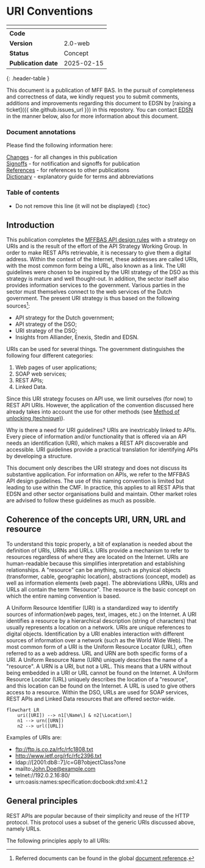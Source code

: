 # URI Conventions

| <!-- -->                 | <!-- -->   |
| :-------------------     | :--------- |
| __Code__                 |            |
| __Version__              | 2.0-web    |
| __Status__               | Concept    |
| __Publication date__     | 2025-02-15 |
{: .header-table }

This document is a publication of MFF BAS. In the pursuit of completeness and correctness of data, we kindly request you to submit comments, additions and improvements regarding this document to EDSN by [raising a ticket]({{ site.github.issues_url }}) in this repostory. You can contact [EDSN](https://www.edsn.nl/contact/) in the manner below, also for more information about this document.

### Document annotations

Please find the following information here:

[Changes](changes.md) - for all changes in this publication\
[Signoffs](signoffs.md) - for notification and signoffs for publication\
[References](../references.md) - for references to other publications\
[Dictionary](../dictionary.md) - explanatory guide for terms and abbreviations

### Table of contents

* Do not remove this line (it will not be displayed)
{:toc}

## Introduction

This publication completes the [MFFBAS API design rules](../api-design-rules) with a strategy on URIs and is the result 
of the effort of the API Strategy Working Group. In order to make REST APIs retrievable, it is necessary to give them a 
digital address. Within the context of the Internet, these addresses are called URIs, with the most common form being a 
URL, also known as a link. The URI guidelines were chosen to be inspired by the URI strategy of the DSO as this strategy 
is mature and well thought-out. In addition, the sector itself also provides information services to the government. 
Various parties in the sector must themselves connect to the web services of the Dutch government. The present URI strategy 
is thus based on the following sources[^1]:
+ API strategy for the Dutch government;
+ API strategy of the DSO;
+ URI strategy of the DSO;
+ Insights from Alliander, Enexis, Stedin and EDSN.


URIs can be used for several things. The government distinguishes the following four different categories:
1. Web pages of user applications;
2. SOAP web services;
3. REST APIs;
4. Linked Data.

Since this URI strategy focuses on API use, we limit ourselves (for now) to REST API URIs. However, the application of the
convention discussed here already takes into account the use for other methods (see [Method of unlocking (technique)]()).

Why is there a need for URI guidelines? URIs are inextricably linked to APIs. Every piece of information and/or functionality 
that is offered via an API needs an identification (URI), which makes a REST API discoverable and accessible. URI guidelines 
provide a practical translation for identifying APIs by developing a structure.

This document only describes the URI strategy and does not discuss its substantive application. For information on APIs, we refer to the MFFBAS API design guidelines. The use of this naming convention 
is limited but leading to use within the CMF. In practice, this applies to all REST APIs that EDSN and other sector organisations build and maintain. Other market roles are advised to follow these guidelines as much as possible.

[^1]: Referred documents can be found in the global [document reference](../references.md).

## Coherence of the concepts URI, URN, URL and resource

To understand this topic properly, a bit of explanation is needed about the definition of URIs, URNs and URLs. URIs provide 
a mechanism to refer to resources regardless of where they are located on the Internet. URIs are human-readable because 
this simplifies interpretation and establishing relationships. A "resource" can be anything, such as physical objects 
(transformer, cable, geographic location), abstractions (concept, model) as well as information elements (web page). The 
abbreviations URNs, URIs and URLs all contain the term "Resource". The resource is the basic concept on which the entire
naming convention is based.

A Uniform Resource Identifier (URI) is a standardized way to identify sources of information(web pages, text, images, etc.) 
on the Internet. A URI identifies a resource by a hierarchical description (string of characters) that usually represents a 
location on a network. URIs are unique references to digital objects. Identification by a URI enables interaction with 
different sources of information over a network (such as the World Wide Web). The most common form of a URI is the Uniform 
Resource Locator (URL), often referred to as a web address. URL and URN are both specific forms of a URI. A Uniform 
Resource Name (URN) uniquely describes the name of a "resource". A URN is a URI, but not a URL. This means that a URN 
without being embedded in a URI or URL cannot be found on the Internet. A Uniform Resource Locator (URL) uniquely describes 
the location of a "resource", and this location can be found on the Internet. A URL is used to give others access to a
resource. Within the DSO, URLs are used for SOAP services, REST APIs and Linked Data resources that are offered sector-wide.

```mermaid
flowchart LR
    uri([URI]) --> n1[\Name\] & n2[\Location\]
	n1 --> urn([URN])
	n2 --> url([URL])
```

Examples of URIs are:
+ ftp://ftp.is.co.za/rfc/rfc1808.txt
+ http://www.ietf.org/rfc/rfc2396.txt
+ ldap://[2001:db8::7]/c=GB?objectClass?one
+ mailto:John.Doe@example.com
+ telnet://192.0.2.16:80/
+ urn:oasis:names:specification:docbook:dtd:xml:4.1.2

## General principles
REST APIs are popular because of their simplicity and reuse of the HTTP protocol. This protocol uses a subset of the generic URIs discussed above, namely URLs.

The following principles apply to all URIs:

<!-- Included as separate rules -->

